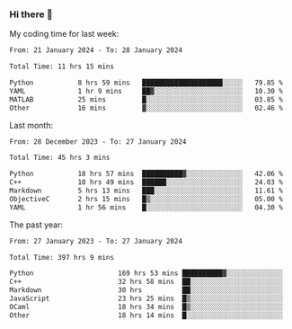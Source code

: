 ### Hi there 👋

My coding time for last week:

<!--START_SECTION:week-->

```txt
From: 21 January 2024 - To: 28 January 2024

Total Time: 11 hrs 15 mins

Python           8 hrs 59 mins   ████████████████████░░░░░   79.85 %
YAML             1 hr 9 mins     ██▓░░░░░░░░░░░░░░░░░░░░░░   10.30 %
MATLAB           25 mins         █░░░░░░░░░░░░░░░░░░░░░░░░   03.85 %
Other            16 mins         ▓░░░░░░░░░░░░░░░░░░░░░░░░   02.46 %
```

<!--END_SECTION:week-->

Last month:

<!--START_SECTION:month-->

```txt
From: 28 December 2023 - To: 27 January 2024

Total Time: 45 hrs 3 mins

Python           18 hrs 57 mins  ██████████▓░░░░░░░░░░░░░░   42.06 %
C++              10 hrs 49 mins  ██████░░░░░░░░░░░░░░░░░░░   24.03 %
Markdown         5 hrs 13 mins   ███░░░░░░░░░░░░░░░░░░░░░░   11.61 %
ObjectiveC       2 hrs 15 mins   █▒░░░░░░░░░░░░░░░░░░░░░░░   05.00 %
YAML             1 hr 56 mins    █░░░░░░░░░░░░░░░░░░░░░░░░   04.30 %
```

<!--END_SECTION:month-->

The past year:

<!--START_SECTION:year-->

```txt
From: 27 January 2023 - To: 27 January 2024

Total Time: 397 hrs 9 mins

Python                     169 hrs 53 mins ██████████▓░░░░░░░░░░░░░░   42.78 %
C++                        32 hrs 58 mins  ██░░░░░░░░░░░░░░░░░░░░░░░   08.30 %
Markdown                   30 hrs          ██░░░░░░░░░░░░░░░░░░░░░░░   07.56 %
JavaScript                 23 hrs 25 mins  █▒░░░░░░░░░░░░░░░░░░░░░░░   05.90 %
OCaml                      18 hrs 34 mins  █▒░░░░░░░░░░░░░░░░░░░░░░░   04.68 %
Other                      18 hrs 14 mins  █░░░░░░░░░░░░░░░░░░░░░░░░   04.59 %
```

<!--END_SECTION:year-->
